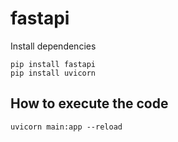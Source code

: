 # fastapi

Install dependencies
```Shell
pip install fastapi
pip install uvicorn
```

## How to execute the code
```Shell
uvicorn main:app --reload
```
